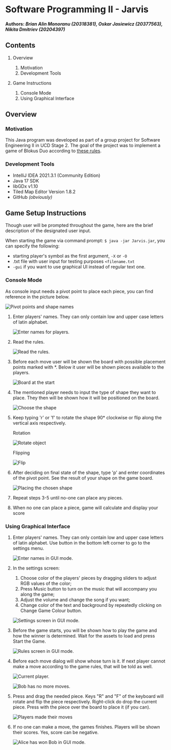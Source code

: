 # Software Programming II - Jarvis
#### Authors: *Brian Alin Monoranu (20318381), Oskar Jasiewicz (20377563), Nikita Dmitriev (20204397)*

## Contents

1. Overview
   1. Motivation
   2. Development Tools
   
2. Game Instructions
   1. Console Mode
   2. Using Graphical Interface

## Overview

### Motivation
This Java program was developed as part of a group project for
Software Engineering II in UCD Stage 2.
The goal of the project was to implement a game of Blokus Duo according to
[these rules](https://service.mattel.com/instruction_sheets/FWG43-Eng.pdf).

### Development Tools

- IntelliJ IDEA 2021.3.1 (Community Edition)
- Java 17 SDK
- libGDx v1.10
- Tiled Map Editor Version 1.8.2
- GitHub *(obviously)*

## Game Setup Instructions
Though user will be prompted throughout the game, here are the brief description of the designated
user input. 

When starting the game via command prompt: `$ java -jar Jarvis.jar`, you can specify the following:

- starting player's symbol as the first argument, `-X` or `-O`
- .txt file with user input for testing purposes `<filename.txt`
- `-gui` if you want to use graphical UI instead of regular text one.

### Console Mode

As console input needs a pivot point to place each piece,
you can find reference in the picture below.

![Pivot points and shape names](assets/img/namesandpivots.png)

1. Enter players' names. They can only contain low and upper case letters
of latin alphabet.
   
   ![Enter names for players.](assets/img/textnames.png)

2. Read the rules.

    ![Read the rules.](assets/img/texthowtoplay.png)

3. Before each move user will be shown the board with possible placement points marked with *.
Below it user will be shown pieces available to the players.

    ![Board at the start](assets/img/board.png)

4. The mentioned player needs to input the type of shape they want to place.
   They then will be shown how it will be positioned on the board.

   ![Choose the shape](assets/img/choose_piece.png)

5. Keep typing 'r' or 'f' to rotate the shape 90* clockwise or flip along the vertical axis respectively.

   Rotation

   ![Rotate object](assets/img/rotate.png)

   Flipping

   ![Flip](assets/img/flip.png)

6. After deciding on final state of the shape, type 'p' and enter
   coordinates of the pivot point. See the result of your shape on the game board.

   ![Placing the chosen shape](assets/img/move.png)

7. Repeat steps 3-5 until no-one can place any pieces.

8. When no one can place a piece, game will calculate and display your score

### Using Graphical Interface

1. Enter players' names. They can only contain low and upper case letters
   of latin alphabet. Use button in the bottom left corner to go to the settings menu.

   ![Enter names in GUI mode.](assets/img/guinames.png)

2. In the settings screen:
   1. Choose color of the players' pieces by dragging sliders 
   to adjust RGB values of the color;
   2. Press Music button to turn on the music that will accompany you along the game;
   3. Adjust the volume and change the song if you want;
   4. Change color of the text and background by repeatedly clicking on
   Change Game Colour button.

   ![Settings screen in GUI mode.](assets/img/guisettings.png)

3. Before the game starts, you will be shown how to play the game and how
the winner is determined. Wait for the assets to load and press Start the Game.

   ![Rules screen in GUI mode.](assets/img/guihowtoplay.png)

4. Before each move dialog will show whose turn is it.
If next player cannot make a move according to the game rules, that will be told as well.

   ![Current player.](assets/img/firstplayer.png)

   ![Bob has no more moves.](assets/img/guinomoves.png)

5. Press and drag the needed piece. Keys "R" and "F" of the keyboard will
rotate and flip the piece respectively. Right-click do drop the current piece.
Press with the piece over the board to place it (if you can).

   ![Players made their moves](assets/img/guimove.png)

6. If no one can make a move, the games finishes. Players will be shown their
scores. Yes, score can be negative.

    ![Alice has won Bob in GUI mode.](assets/img/guifinal.png)